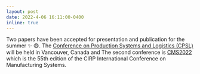 ```yaml
---
layout: post
date: 2022-4-06 16:11:00-0400
inline: true
---
```


Two papers have been accepted for presentation and publication for the summer :sparkles: :smile:. The [Conference on Production Systems and Logistics (CPSL)](/https://cpsl-conference.com/) will be held in Vancouver, Canada and The second conference is [CMS2022](https://www.cirp-cms2022.org/) which is the 55th edition of the CIRP International Conference on Manufacturing Systems.
